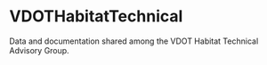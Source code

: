 # VDOTHabitatTechnical
Data and documentation shared among the VDOT Habitat Technical Advisory Group.
